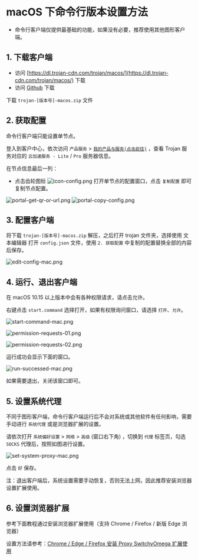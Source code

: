 # macOS 下命令行版本设置方法

- 命令行客户端仅提供最基础的功能，如果没有必要，推荐使用其他图形客户端。

## 1. 下载客户端

- 访问 [https://dl.trojan-cdn.com/trojan/macos/](https://dl.trojan-cdn.com/trojan/macos/) 下载
- 访问 [Github](https://github.com/trojan-gfw/trojan/releases) 下载

下载 `trojan-[版本号]-macos.zip` 文件

## 2. 获取配置

命令行客户端只能设置单节点。

登入到客户中心，依次访问 `产品服务` > [`我的产品与服务(点击前往)`](https://portal.shadowsocks.nz/clientarea.php?action=products) ，查看 Trojan 服务对应的 `云加速服务 - Lite` / `Pro` 服务器信息。

在节点信息最后一列：
- 点击齿轮图标 ![icon-config.png](/images/icon-config.png) 打开单节点的配置窗口，点击 `复制配置` 即可复制节点配置。

![portal-get-qr-or-url.png](/images/portal-get-qr-or-url.png)
![portal-copy-config.png](/images/portal-copy-config.png) 


## 3. 配置客户端

将下载 `trojan-[版本号]-macos.zip` 解压，之后打开 trojan 文件夹，选择使用 文本编辑器 打开 `config.json` 文件，使用 `2. 获取配置` 中复制的配置替换全部的内容后保存。

![edit-config-mac.png](/images/trojan/terminal/edit-config-mac.png) 

## 4. 运行、退出客户端

在 macOS 10.15 以上版本中会有各种权限请求，请点击允许。

右键点击 `start.command` 选择打开，如果有权限询问窗口，请选择 `打开`、`允许`。  

![start-command-mac.png](/images/trojan/terminal/start-command-mac.png)

![permission-requests-01.png](/images/trojan/terminal/permission-requests-01.png)   

![permission-requests-02.png](/images/trojan/terminal/permission-requests-02.png) 

运行成功会显示下面的窗口。

![run-successed-mac.png](/images/trojan/terminal/run-successed-mac.png)

如果需要退出，关闭该窗口即可。

## 5. 设置系统代理

不同于图形客户端，命令行客户端运行后不会对系统或其他软件有任何影响，需要手动进行 `系统代理` 或是浏览器扩展的设置。

请依次打开 `系统偏好设置` > `网络` > `高级` (窗口右下角) ，切换到 `代理` 标签页，勾选 `SOCKS` 代理后，按照如图进行设置。

![set-system-proxy-mac.png](/images/trojan/terminal/set-system-proxy-mac.png)

点击 `好` 保存。

注：退出客户端后，系统设置需要手动恢复，否则无法上网，因此推荐安装浏览器设置扩展使用。

## 6. 设置浏览器扩展

参考下面教程通过安装浏览器扩展使用（支持 Chrome / Firefox / 新版 Edge 浏览器）

设置方法请参考：[Chrome / Edge / Firefox 安装 Proxy SwitchyOmega 扩展使用](/zh_CN/browser/proxy-switchyomega-setup-guide.md)  
